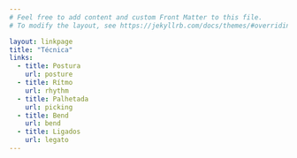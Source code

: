 ```yaml
---
# Feel free to add content and custom Front Matter to this file.
# To modify the layout, see https://jekyllrb.com/docs/themes/#overriding-theme-defaults

layout: linkpage
title: "Técnica"
links:
  - title: Postura
    url: posture
  - title: Rítmo
    url: rhythm
  - title: Palhetada
    url: picking
  - title: Bend
    url: bend
  - title: Ligados
    url: legato
---
```

